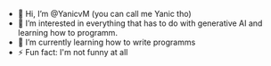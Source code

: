 - 👋 Hi, I’m @YanicvM (you can call me Yanic tho)
- 👀 I’m interested in everything that has to do with generative AI and learning how to programm.
- 🌱 I’m currently learning how to write programms
- ⚡ Fun fact: I'm not funny at all

<!---
YanicvM/YanicvM is a ✨ special ✨ repository because its `README.md` (this file) appears on your GitHub profile.
You can click the Preview link to take a look at your changes.
--->
